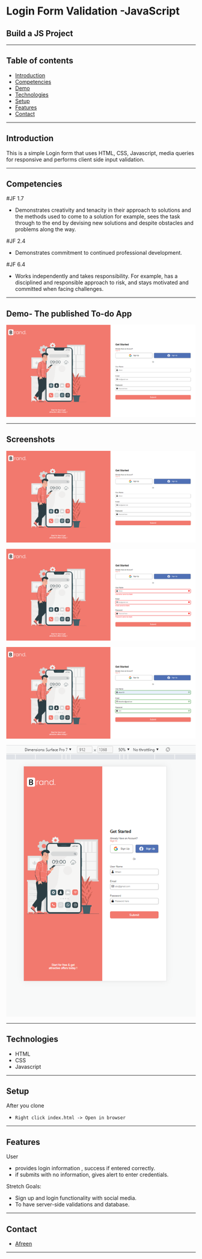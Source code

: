 # Login Form Validation -JavaScript
## Build a JS Project
---

## Table of contents

- [Introduction](#introduction)
- [Competencies](#competencies)
- [Demo](#demo)
- [Technologies](#technologies)
- [Setup](#setup)
- [Features](#features)
- [Contact](#contact)

---

## Introduction

This is a simple Login form that uses HTML, CSS, Javascript, media queries for responsive and performs client side input validation.

---

## Competencies

#JF 1.7

- Demonstrates creativity and tenacity in their approach to solutions and the methods used to come to a solution for example, sees the task through to the end by devising new solutions and despite obstacles and problems along the way.

#JF 2.4

- Demonstrates commitment to continued professional development.

#JF 6.4

- Works independently and takes responsibility. For example, has a disciplined and responsible approach to risk, and stays motivated and committed when facing challenges.


---

## Demo- The published To-do App

![Demo](images/form1.png)



---

## Screenshots
![5.png](images/form1.png)

![1.png](images/form2.png)

![2.png](images/form3.png)

![3.png](images/form4.png)


---

## Technologies

- HTML
- CSS 
- Javascript 

---

## Setup

After you clone 

- `Right click index.html -> Open in browser`

---

## Features

User 
- provides login information , success if entered correctly.
- if submits with no information, gives alert to enter credentials.

Stretch Goals:

- Sign up and login functionality with social media.
- To have server-side validations and database.

---


## Contact

- [Afreen](https://github.com/afreensafdar)


---


